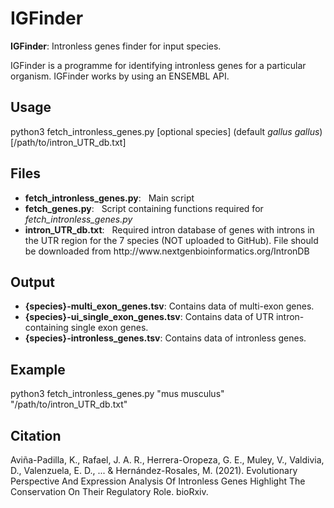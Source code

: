 # IGFinder
**IGFinder**: Intronless genes finder for input species. 

IGFinder is a programme for identifying intronless genes for a particular organism. IGFinder works by using an ENSEMBL API. 

## Usage
python3 fetch_intronless_genes.py [optional species] (default *gallus gallus*) [/path/to/intron_UTR_db.txt]

## Files
<ul>
  <li> <b>fetch_intronless_genes.py</b>: &nbsp; Main script</li>
  <li> <b>fetch_genes.py</b>: &nbsp; Script containing functions required for <i>fetch_intronless_genes.py</i></li>
  <li> <b>intron_UTR_db.txt</b>: &nbsp; Required intron database of genes with introns in the UTR region for the 7 species (NOT uploaded to GitHub). File should be downloaded from http://www.nextgenbioinformatics.org/IntronDB </li> 
</ul>

## Output
<ul>
  <li> <b>{species}-multi_exon_genes.tsv</b>: Contains data of multi-exon genes.</li>
  <li> <b>{species}-ui_single_exon_genes.tsv</b>: Contains data of UTR intron-containing single exon genes.</li>
  <li> <b>{species}-intronless_genes.tsv</b>: Contains data of intronless genes.</li>
</ul>

## Example
python3 fetch_intronless_genes.py "mus musculus" "/path/to/intron_UTR_db.txt"

## Citation
Aviña-Padilla, K., Rafael, J. A. R., Herrera-Oropeza, G. E., Muley, V., Valdivia, D., Valenzuela, E. D., ... & Hernández-Rosales, M. (2021). Evolutionary Perspective And Expression Analysis Of Intronless Genes Highlight The Conservation On Their Regulatory Role. bioRxiv.
